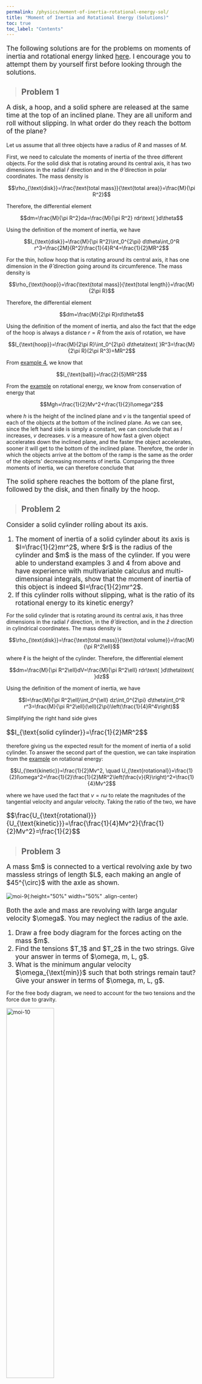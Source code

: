 ```yaml
---
permalink: /physics/moment-of-inertia-rotational-energy-sol/
title: "Moment of Inertia and Rotational Energy (Solutions)"
toc: true
toc_label: "Contents"
---
```


<div class="notice--danger">
<p style="font-size:13pt">The following solutions are for the problems on moments of inertia and rotational energy linked <a href="/physics/moment-of-inertia-rotational-energy/index.html#exercises">here</a>. I encourage you to attempt them by yourself first before looking through the solutions.</p>
</div>

> ## Problem 1

<div class="notice--info">
<p style="font-size:13pt">A disk, a hoop, and a solid sphere are released at the same time at the top of an inclined plane. They are all uniform and roll without slipping. In what order do they reach the bottom of the plane?</p>
</div>

Let us assume that all three objects have a radius of $R$ and masses of $M$.

First, we need to calculate the moments of inertia of the three different objects. For the solid disk that is rotating around its central axis, it has two dimensions in the radial $\hat{r}$ direction and in the $\hat{\theta}$ direction in polar coordinates. The mass density is 

$$\rho_{\text{disk}}=\frac{\text{total mass}}{\text{total area}}=\frac{M}{\pi R^2}$$

Therefore, the differential element

$$dm=\frac{M}{\pi R^2}da=\frac{M}{\pi R^2} rdr\text{ }d\theta$$

Using the definition of the moment of inertia, we have

$$I_{\text{disk}}=\frac{M}{\pi R^2}\int_0^{2\pi} d\theta\int_0^R r^3=\frac{2M}{R^2}\frac{1}{4}R^4=\frac{1}{2}MR^2$$

For the thin, hollow hoop that is rotating around its central axis, it has one dimension in the $\hat{\theta}$ direction going around its circumference. The mass density is

$$\rho_{\text{hoop}}=\frac{\text{total mass}}{\text{total length}}=\frac{M}{2\pi R}$$

Therefore, the differential element

$$dm=\frac{M}{2\pi R}rd\theta$$

Using the definition of the moment of inertia, and also the fact that the edge of the hoop is always a distance $r=R$ from the axis of rotation, we have

$$I_{\text{hoop}}=\frac{M}{2\pi R}\int_0^{2\pi} d\theta\text{ }R^3=\frac{M}{2\pi R}(2\pi R^3)=MR^2$$

From [example 4](/physics/moment-of-inertia-rotational-energy/index.html#example-4-rotating-solid-sphere), we know that

$$I_{\text{ball}}=\frac{2}{5}MR^2$$

From the [example](/physics/moment-of-inertia-rotational-energy/index.html#example) on rotational energy, we know from conservation of energy that

$$Mgh=\frac{1}{2}Mv^2+\frac{1}{2}I\omega^2$$

where $h$ is the height of the inclined plane and $v$ is the tangential speed of each of the objects at the bottom of the inclined plane. As we can see, since the left hand side is simply a constant, we can conclude that as $I$ increases, $v$ decreases. $v$ is a measure of how fast a given object accelerates down the inclined plane, and the faster the object accelerates, sooner it will get to the bottom of the inclined plane. Therefore, the order in which the objects arrive at the bottom of the ramp is the same as the order of the objects' decreasing moments of inertia. Comparing the three moments of inertia, we can therefore conclude that

<div class="notice--success">
<p style="font-size:13pt">The solid sphere reaches the bottom of the plane first, followed by the disk, and then finally by the hoop.</p>
</div>

> ## Problem 2

<div class="notice--info">
<p style="font-size:13pt">Consider a solid cylinder rolling about its axis.</p>
<ol>
  <li style="font-size:13pt">The moment of inertia of a solid cylinder about its axis is $I=\frac{1}{2}mr^2$, where $r$ is the radius of the cylinder and $m$ is the mass of the cylinder. If you were able to understand examples 3 and 4 from above and have experience with multivariable calculus and multi-dimensional integrals, show that the moment of inertia of this object is indeed $I=\frac{1}{2}mr^2$.</li>
  <li style="font-size:13pt">If this cylinder rolls without slipping, what is the ratio of its rotational energy to its kinetic energy?</li>
</ol>
</div>

For the solid cylinder that is rotating around its central axis, it has three dimensions in the radial $\hat{r}$ direction, in the $\hat{\theta}$ direction, and in the $\hat{z}$ direction in cylindrical coordinates. The mass density is 

$$\rho_{\text{disk}}=\frac{\text{total mass}}{\text{total volume}}=\frac{M}{\pi R^2\ell}$$

where $\ell$ is the height of the cylinder. Therefore, the differential element

$$dm=\frac{M}{\pi R^2\ell}dV=\frac{M}{\pi R^2\ell} rdr\text{ }d\theta\text{ }dz$$

Using the definition of the moment of inertia, we have

$$I=\frac{M}{\pi R^2\ell}\int_0^{\ell} dz\int_0^{2\pi} d\theta\int_0^R r^3=\frac{M}{\pi R^2\ell}(\ell)(2\pi)\left(\frac{1}{4}R^4\right)$$

Simplifying the right hand side gives

<div class="notice--success">
<p style="font-size:13pt">$$I_{\text{solid cylinder}}=\frac{1}{2}MR^2$$</p>
</div>

therefore giving us the expected result for the moment of inertia of a solid cylinder. To answer the second part of the question, we can take inspiration from the [example](/physics/moment-of-inertia-rotational-energy/index.html#example) on rotational energy:

$$U_{\text{kinetic}}=\frac{1}{2}Mv^2, \quad U_{\text{rotational}}=\frac{1}{2}I\omega^2=\frac{1}{2}\frac{1}{2}MR^2\left(\frac{v}{R}\right)^2=\frac{1}{4}Mv^2$$

where we have used the fact that $v=r\omega$ to relate the magnitudes of the tangential velocity and angular velocity. Taking the ratio of the two, we have

<div class="notice--success">
<p style="font-size:13pt">$$\frac{U_{\text{rotational}}}{U_{\text{kinetic}}}=\frac{\frac{1}{4}Mv^2}{\frac{1}{2}Mv^2}=\frac{1}{2}$$</p>
</div>

> ## Problem 3

<div class="notice--info">
<p style="font-size:13pt">A mass $m$ is connected to a vertical revolving axle by two massless strings of length $L$, each making an angle of $45^{\circ}$ with the axle as shown.</p>
</div>

![moi-9](/assets/images/moi-9.png){:height="50%" width="50%" .align-center}

<div class="notice--info">
<p style="font-size:13pt">Both the axle and mass are revolving with large angular velocity $\omega$. You may neglect the radius of the axle.</p>
<ol>
  <li style="font-size:13pt">Draw a free body diagram for the forces acting on the mass $m$.</li>
  <li style="font-size:13pt">Find the tensions $T_1$ and $T_2$ in the two strings. Give your answer in terms of $\omega, m, L, g$.</li>
  <li style="font-size:13pt">What is the minimum angular velocity $\omega_{\text{min}}$ such that both strings remain taut? Give your answer in terms of $\omega, m, L, g$.</li>
</ol>
</div>

For the free body diagram, we need to account for the two tensions and the force due to gravity.

<div class="notice--success">
<img src="/assets/images/moi-10.png" alt="moi-10" style="width:50%;height:50%;" class="align-center">
</div>

To find $T_1$ and $T_2$, we use Newton's Law's. The mass should not be accelerating in the $y$ direction, so

$$T_1\sin\left(\frac{\pi}{4}\right)-T_2\sin\left(\frac{\pi}{4}\right)-mg=0 \longrightarrow T_1-T_2=mg\sqrt{2}$$

In the $\hat{x}$ direction, the mass should have a centripetal acceleration with magnitude $a_c$ "pulling" the ball towards the center in the $-\hat{x}$ direction to keep the mass rotating. Recall from our discussion on [centripetal acceleration](/physics/newton-laws-revisited/index.html#centripetal-acceleration) that the magnitude of $a_c=r\omega^2$ always. Therefore, we can conclude that

$$T_1\cos\left(\frac{\pi}{4}\right)+T_2\cos\left(\frac{\pi}{4}\right)=ma_c=mr\omega^2$$

Now, we also use the fact that both of the strings attached to the mass are given to have length $L$. Therefore, by geometry we know that $r=L/\sqrt{2}$ and so

$$\frac{1}{\sqrt{2}}(T_1+T_2)=\frac{1}{\sqrt{2}}mL\omega^2 \longrightarrow T_1+T_2=mL\omega^2$$

Solving the system of equations for $T_1, T_2$ gives

<div class="notice--success">
<p style="font-size:13pt">$$T_1=\frac{mL\omega^2+mg\sqrt{2}}{2}, \quad T_2=\frac{mL\omega^2-mg\sqrt{2}}{2}$$</p>
</div>

Finally, to answer the last part of the question, a string remains taut (meaning that there is tension on it) when $T_i>0$. For $T_1$, this will always be the case, since $m, L, \omega, g$ are all positive quantities. However, for $T_2$, we need to ensure that

$$T_2=\frac{mL\omega^2-mg\sqrt{2}}{2}\geq0$$

The minimum allowed value for $$\omega=\omega_{\text{min}}$$ is therefore

$$\frac{mL\omega_{\text{min}}^2-mg\sqrt{2}}{2}=0\longrightarrow mL\omega_{\text{min}}^2=mg\sqrt{2}$$

Solving this equation for $$\omega_{\text{min}}$$ gives

<div class="notice--success">
<p style="font-size:13pt">$$\omega_{\text{min}}=\sqrt{\frac{g\sqrt{2}}{L}}$$</p>
</div>